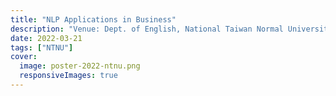 ```yaml
---
title: "NLP Applications in Business"
description: "Venue: Dept. of English, National Taiwan Normal University"
date: 2022-03-21
tags: ["NTNU"]
cover:
  image: poster-2022-ntnu.png
  responsiveImages: true
---
```

